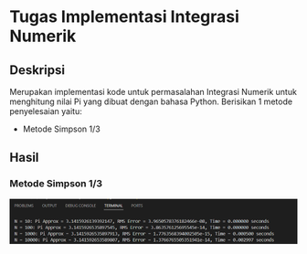 # Tugas Implementasi Integrasi Numerik
## Deskripsi
Merupakan implementasi kode untuk permasalahan Integrasi Numerik untuk menghitung nilai Pi yang dibuat dengan bahasa Python. Berisikan 1 metode penyelesaian yaitu: 
- Metode Simpson 1/3 <br>

## Hasil
### Metode Simpson 1/3
![Metode Simpson 1/3](hasil/image.png)
